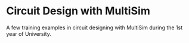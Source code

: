 # Circuit Design with MultiSim
A few training examples in circuit designing with MultiSim during the 1st year of University.
